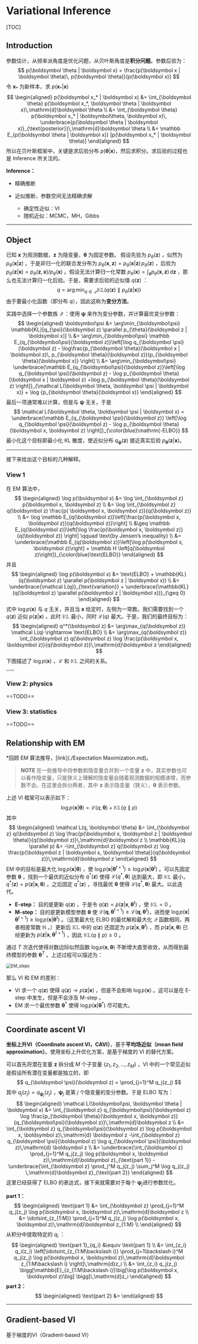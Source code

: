 # Variational Inference

[TOC]

## Introduction

参数估计，从频率派角度是优化问题，从贝叶斯角度是**积分问题**。参数后验为：
$$
p(\boldsymbol \theta | \boldsymbol x) = \frac{p(\boldsymbol x | \boldsymbol \theta)\, p(\boldsymbol \theta)}{p(\boldsymbol x)}
$$
令 $\boldsymbol x_*$ 为新样本，求 $p(\boldsymbol x_* | \boldsymbol x)$
$$
\begin{aligned}
	p(\boldsymbol x_* | \boldsymbol x)
	&= \int_{\boldsymbol \theta} p(\boldsymbol x_*, \boldsymbol \theta | \boldsymbol x)\,\mathrm{d}\boldsymbol \theta \\
	&= \int_{\boldsymbol \theta} p(\boldsymbol x_* | \boldsymbol\theta, \boldsymbol x)\, \underbrace{p(\boldsymbol \theta | \boldsymbol x)}_{\text{posterior}}\,\mathrm{d}\boldsymbol \theta \\
	&= \mathbb E_{p(\boldsymbol \theta | \boldsymbol x)} [p(\boldsymbol x_* | \boldsymbol \theta)]
\end{aligned}
$$
所以在贝叶斯框架中，关键是求后验分布 $p(\boldsymbol \theta | \boldsymbol x)$​ ，然后求积分。求后验的过程也是 Inference 所关注的。

**Inference：**

- 精确推断

- 近似推断，参数空间无法精确求解

    - 确定性近似：VI
    - 随机近似：MCMC，MH，Gibbs

    

---



## Object

已知 $\boldsymbol x$ 为观测数据，$\boldsymbol z$ 为隐变量，$\boldsymbol \theta$ 为固定参数。
假设先验为 $p_{\theta}(\boldsymbol z)$ ，似然为 $p_{\theta}(\boldsymbol x | \boldsymbol z)$ ，于是非归一化的联合发分布为 $p_{\theta}(\boldsymbol x, \boldsymbol z) = p_{\theta}(\boldsymbol x | \boldsymbol z)\, p_{\theta}(\boldsymbol z)$ ，后验为 $p_{\theta}(\boldsymbol z | \boldsymbol x) = p_{\theta}(\boldsymbol z, \boldsymbol x) / p_{\theta}(\boldsymbol x)$ 。假设无法计算归一化常数 $p_{\theta}(\boldsymbol x) = \int_{\boldsymbol z}p_{\theta}(\boldsymbol x, \boldsymbol z)\,\mathrm{d}\boldsymbol z$ ，那么也无法计算归一化后验。于是，需要求后验的近似值 $q(\boldsymbol z)$ ：
$$
q = \arg\min_{q \in \mathcal Q} \mathbb{KL}(q(\boldsymbol z) \parallel p_{\theta}(\boldsymbol z | \boldsymbol x))
$$
由于要最小化函数（即分布 $q$），因此这称为**变分方法**。

实践中选择一个参数族 $\mathcal Q$ ：使用 $\boldsymbol\psi$ 来作为变分参数，并计算最优变分参数：
$$
\begin{aligned}
	\boldsymbol\psi &= \arg\min_{\boldsymbol\psi} \mathbb{KL}[q_{\psi}(\boldsymbol z) \parallel p_{\theta}(\boldsymbol z | \boldsymbol x)] \\
    &= \arg\min_{\boldsymbol\psi} \mathbb E_{q_{\boldsymbol\psi}(\boldsymbol z)}\left[\log q_{\boldsymbol \psi}(\boldsymbol z) - \log\frac{p_{\boldsymbol \theta}(\boldsymbol x | \boldsymbol z)\, p_{\boldsymbol \theta}(\boldsymbol z)}{p_{\boldsymbol \theta}(\boldsymbol x)} \right] \\
    &= \arg\min_{\boldsymbol\psi} \underbrace{\mathbb E_{q_{\boldsymbol\psi}(\boldsymbol z)}\left[\log q_{\boldsymbol \psi}(\boldsymbol z) - \log p_{\boldsymbol \theta}(\boldsymbol x | \boldsymbol z) +\log p_{\boldsymbol \theta}(\boldsymbol z) \right]}_{\mathcal L(\boldsymbol \theta, \boldsymbol \psi | \boldsymbol x)} + \log {p_{\boldsymbol \theta}(\boldsymbol x)}
\end{aligned}
$$
最后一项通常难以计算，但是与 $\boldsymbol \psi$ 无关，于是
$$
\mathcal L(\boldsymbol \theta, \boldsymbol \psi | \boldsymbol x) = \underbrace{\mathbb E_{q_{\boldsymbol \psi}(\boldsymbol z)} \left[\log q_{\boldsymbol \psi}(\boldsymbol z) - \log p_{\boldsymbol \theta}(\boldsymbol x, \boldsymbol z) \right]}_{\color{blue}\mathrm{-ELBO}}
$$
最小化这个目标即最小化 KL 散度，使近似分布 $q_{\boldsymbol \psi}(\boldsymbol z)$ 接近真实后验 $p_{\boldsymbol \theta}(\boldsymbol z | \boldsymbol x)$​ 。



---



接下来给出这个目标的几种解释。

### View 1

在 EM 算法中，
$$
\begin{aligned}
	\log p(\boldsymbol x) &= \log \int_{\boldsymbol z} p(\boldsymbol x, \boldsymbol z) \\
	&= \log \int_{\boldsymbol z} q(\boldsymbol z) \frac{p( \boldsymbol x, \boldsymbol z)}{q(\boldsymbol z)} \\
	&= \log \mathbb E_{q(\boldsymbol z)}\left[\frac{p(\boldsymbol x, \boldsymbol z)}{q(\boldsymbol z)}\right] \\
	&\geq \mathbb E_{q(\boldsymbol z)}\left[\log \frac{p(\boldsymbol x, \boldsymbol z)}{q(\boldsymbol z)} \right] \qquad \text{by Jensen’s inequality} \\
	&= \underbrace{\mathbb E_{q(\boldsymbol z)}\left[\log p(\boldsymbol x, \boldsymbol z)\right] + \mathbb H \left[q(\boldsymbol z)\right]}_{\color{blue}\text{ELBO}}
\end{aligned}
$$
并且
$$
\begin{aligned}
	\log p(\boldsymbol x) &= \text{ELBO} + \mathbb{KL}(q(\boldsymbol z) \parallel p(\boldsymbol z | \boldsymbol x)) \\
	&= \underbrace{\mathcal L(q)}_{\text{variation}} + \underbrace{\mathbb{KL}(q(\boldsymbol z) \parallel p(\boldsymbol z | \boldsymbol x))}_{\geq 0}
\end{aligned}
$$
式中 $\log p(\boldsymbol x)$ 与 $q$ 无关，并且当 $\boldsymbol x$ 给定时，左侧为一常数。我们需要找到一个 $q(\boldsymbol z)$ 近似 $p(\boldsymbol z | \boldsymbol x)$ ，此时 $\mathbb{KL}$ 最小，同时 $\mathcal L(q)$ 最大。于是，我们的最终目标为：
$$
\begin{aligned}
	q^*(\boldsymbol z) &= \arg\max_{q(\boldsymbol z)} \mathcal L(q) \rightarrow \text{ELBO} \\
	&= \arg\max_{q(\boldsymbol z)} \int_{\boldsymbol z} q(\boldsymbol z) \log \frac{p(\boldsymbol x, \boldsymbol z)}{q(\boldsymbol z)}\,\mathrm{d}\boldsymbol z 
\end{aligned}
$$
下图描述了 $\log p(\boldsymbol x)$ ，$\mathcal L$ 和 $\mathbb{KL}$ 之间的关系。

<img src="figures\VI_ELBO.png" alt="VI_ELBO" style="zoom:30%;" />





### View 2: physics

==TODO==





### View 3: statistics

==TODO==







## Relationship with EM

*回顾 EM 算法推导，[link](./Expectation Maximization.md)。

> **NOTE**
> 在一些推导中将参数和隐变量合并到一个变量 $\boldsymbol z$ 中，其实参数也可以看作隐变量，只是狭义上理解的隐变量会随着观测数据的规模递增，而参数不会。在这里会拆分两者，其中  $\boldsymbol z$ 表示隐变量（狭义），$\boldsymbol \theta$ 表示参数。

上述 VI 框架可以表示如下：
$$
\log p(\boldsymbol x | \boldsymbol \theta) = \mathcal L(q, \boldsymbol \theta) + \mathbb{KL}(q \parallel p)
$$
其中
$$
\begin{aligned}
	\mathcal L(q, \boldsymbol \theta) &= \int_{\boldsymbol z} q(\boldsymbol z) \log \frac{p(\boldsymbol x, \boldsymbol z | \boldsymbol \theta)}{q(\boldsymbol z)}\,\mathrm{d}\boldsymbol z \\
	\mathbb{KL}(q \parallel p) &= -\int_{\boldsymbol z} q(\boldsymbol z) \log \frac{p(\boldsymbol z | \boldsymbol x, \boldsymbol \theta)}{q(\boldsymbol z)}\,\mathrm{d}\boldsymbol z
\end{aligned}
$$
EM 中的目标是最大化 $\log p(\boldsymbol x | \boldsymbol \theta)$ ，使 $\log p(\boldsymbol x | \boldsymbol \theta^{t+1}) \geq \log p(\boldsymbol x | \boldsymbol \theta^{t})$ 。可以先固定参数 $\boldsymbol\theta$ ，找到一个最优的近似分布 $q^*(\boldsymbol z)$ 使得 $\mathcal L(q^*, \boldsymbol \theta)$ 达到最大，即 $\mathbb{KL}$ 最小，$q^*(\boldsymbol z)=p(\boldsymbol z | \boldsymbol x, \boldsymbol \theta)$ 。之后固定 $q^*(\boldsymbol z)$ ，寻找最优 $\boldsymbol\theta$ 使得 $\mathcal L(q^*, \boldsymbol \theta)$ 最大。以此迭代。

- **E-step：**
    目的是更新 $q(\boldsymbol z)$ ，于是令 $q(\boldsymbol z) = p(\boldsymbol z | \boldsymbol x, \boldsymbol\theta^{t})$ ，使 $\mathbb{KL}=0$ 。
- **M-step：**
    目的是更新模型参数 $\boldsymbol\theta$ 使 $\mathcal L(\boldsymbol q, \boldsymbol \theta^{t+1}) \geq \mathcal L(\boldsymbol q, \boldsymbol \theta^{t})$，进而使 $\log p(\boldsymbol x | \boldsymbol \theta^{t+1}) \geq \log p(\boldsymbol x | \boldsymbol \theta^{t})$ 。（这里最大化 ELBO 的最优解和最大化 $\mathcal Q$ 函数相同，两者相差常数 $\mathbb{H}$ 。）更新后 $\mathbb{KL}$ 中的 $q(\boldsymbol z)$ 还固定为 $p(\boldsymbol z | \boldsymbol x, \boldsymbol \theta^t)$ ，而 $p(\boldsymbol z | \boldsymbol x, \boldsymbol \theta)$ 已经更新为 $p(\boldsymbol z | \boldsymbol x, \boldsymbol \theta^{t+1})$ ，因此 $\mathbb{KL}(q \parallel p) \geq 0$ 。

通过 $T$ 次迭代使得对数边际似然函数 $\log p(\boldsymbol x, \boldsymbol \theta)$ 不断增大直至收敛，从而得到最终模型的参数 $\boldsymbol \theta^T$ 。上述过程可以描述为：

<img src="figures\EM_steps.png" alt="EM_steps" style="zoom:80%;" />



那么 VI 和 EM 的差别：

- VI 求一个 $q(\boldsymbol z)$ 使得 $q(\boldsymbol z) \rightarrow p(\boldsymbol z | \boldsymbol x)$ ，但是不会影响 $\log p(\boldsymbol x)$ 。这可以是在 E-step 中发生，但是不会涉及 M-step 。
- EM 求一个最优参数 $\boldsymbol \theta^*$ 使得 $\log p(\boldsymbol x | \boldsymbol \theta^*)$ 尽可能大。



---






## Coordinate ascent VI

**坐标上升VI（Coordinate ascent VI，CAVI）**，基于**平均场近似（mean field approximation）**。使用坐标上升优化方案，是基于梯度的 VI 的替代方案。

可以首先将潜在变量 $\boldsymbol z$ 拆分成 $M$ 个子变量 $\{z_1, z_2, \dots, z_M\}$ ，VI 中的一个常见近似是假设所有潜在变量都是独立的，即
$$
q_{\boldsymbol \psi}(\boldsymbol z) = \prod_{j=1}^M q_j(z_j)
$$
其中 $q_j(z_j) = q_{\boldsymbol\psi_j}(z_j)$ ，$\boldsymbol \psi_j$ 是第 $j$ 个隐变量的变分参数。于是 ELBO 写为：
$$
\begin{aligned}
	\mathcal L(\boldsymbol\psi, \boldsymbol \theta | \boldsymbol x) &= \int_{\boldsymbol z} q_{\boldsymbol\psi}(\boldsymbol z) \log \frac{p_{\boldsymbol \theta}(\boldsymbol x, \boldsymbol z)}{q_{\boldsymbol\psi}(\boldsymbol z)}\,\mathrm{d}\boldsymbol z \\
	&= \int_{\boldsymbol z} q_{\boldsymbol\psi}(\boldsymbol z) \log p(\boldsymbol x, \boldsymbol z)\,\mathrm{d} \boldsymbol z -\int_{\boldsymbol z} q_{\boldsymbol \psi}(\boldsymbol z) \log q_{\boldsymbol \psi}(\boldsymbol z)\,\mathrm{d} \boldsymbol z \\
	&= \underbrace{\int_{\boldsymbol z} \prod_{j=1}^M q_j(z_j) \log p(\boldsymbol x, \boldsymbol z)\,\mathrm{d}\boldsymbol z}_{\text{part 1}} - \underbrace{\int_{\boldsymbol z} \prod_j^M q_j(z_j) \sum_j^M \log q_j(z_j) \,\mathrm{d}\boldsymbol z}_{\text{part 2}}
\end{aligned}
$$
这里已经获得了 ELBO 的表达式，接下来就需要对于每个 $\boldsymbol \psi_j$​ 进行参数优化。

**part 1：**
$$
\begin{aligned}
	\text{part 1} &= \int_{\boldsymbol z} \prod_{j=1}^M q_j(z_j) \log p(\boldsymbol x, \boldsymbol z)\,\mathrm{d}\boldsymbol z \\
	&= \idotsint_{z_{1:M}} \prod_{j=1}^M q_j(z_j) \log p(\boldsymbol x, \boldsymbol z)\,\mathrm{d}\boldsymbol z_{1:M} \\
\end{aligned}
$$
从积分中提取特定的 $q_i$ ：
$$
\begin{aligned}
	\text{part 1}_{q_i} &\equiv \text{part 1} \\
	&= \int_{z_i} q_i(z_i) \left[\idotsint_{z_{1:M\backslash i}} \prod_{j=1\backslash i}^M q_j(z_j) \log p(\boldsymbol x, \boldsymbol z)\,\mathrm{d}\boldsymbol z_{1:M\backslash i} \right]\,\mathrm{d}z_i \\
	&= \int_{z_i} q_j(z_j) \bigg[\mathbb{E}_{z_{1:M\backslash i}}\big[\log p(\boldsymbol x, \boldsymbol z)\big] \bigg]\,\mathrm{d}z_i
\end{aligned}
$$
**part 2：**
$$
\begin{aligned}
	\text{part 2} &= 
\end{aligned}
$$


---



## Gradient-based VI

基于梯度的VI（Gradient-based VI）